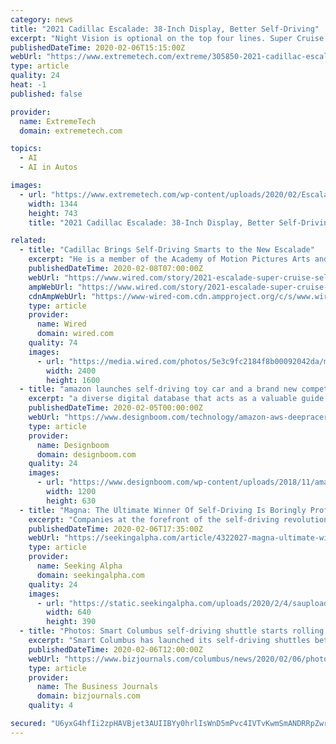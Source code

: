 ```yaml
---
category: news
title: "2021 Cadillac Escalade: 38-Inch Display, Better Self-Driving"
excerpt: "Night Vision is optional on the top four lines. Super Cruise is enhanced Level 2 self-driving, meaning the car lane-centers and paces the car ahead. Unlike other L2 vehicles, it uses lidar reference maps of major US highways to help the car know exactly where it is. (There is no onboard lidar on shipping Cadillacs.) The 2021 Super Cruise also ..."
publishedDateTime: 2020-02-06T15:15:00Z
webUrl: "https://www.extremetech.com/extreme/305850-2021-cadillac-escalade-38-inch-display-better-self-driving"
type: article
quality: 24
heat: -1
published: false

provider:
  name: ExtremeTech
  domain: extremetech.com

topics:
  - AI
  - AI in Autos

images:
  - url: "https://www.extremetech.com/wp-content/uploads/2020/02/Escalade-0764B8300.jpg"
    width: 1344
    height: 743
    title: "2021 Cadillac Escalade: 38-Inch Display, Better Self-Driving"

related:
  - title: "Cadillac Brings Self-Driving Smarts to the New Escalade"
    excerpt: "He is a member of the Academy of Motion Pictures Arts and Sciences. TopicsCadillac Self-Driving Cars SUVs WIRED is where tomorrow is realized. It is the essential source of information and ideas that make sense of a world in constant transformation. The WIRED conversation illuminates how technology is changing every aspect of our lives—from ..."
    publishedDateTime: 2020-02-08T07:00:00Z
    webUrl: "https://www.wired.com/story/2021-escalade-super-cruise-self-driving/"
    ampWebUrl: "https://www.wired.com/story/2021-escalade-super-cruise-self-driving/amp"
    cdnAmpWebUrl: "https://www-wired-com.cdn.ampproject.org/c/s/www.wired.com/story/2021-escalade-super-cruise-self-driving/amp"
    type: article
    provider:
      name: Wired
      domain: wired.com
    quality: 74
    images:
      - url: "https://media.wired.com/photos/5e3c9fc2184f8b00092042da/master/pass/Transpo-2021-Cadillac-Escalade-053.jpg"
        width: 2400
        height: 1600
  - title: "amazon launches self-driving toy car and a brand new competitive sports"
    excerpt: "a diverse digital database that acts as a valuable guide in gaining insight and information about a product directly from the manufacturer, and serves as a rich reference point in developing a ..."
    publishedDateTime: 2020-02-05T00:00:00Z
    webUrl: "https://www.designboom.com/technology/amazon-aws-deepracer-self-driving-car-11-29-2018/"
    type: article
    provider:
      name: Designboom
      domain: designboom.com
    quality: 24
    images:
      - url: "https://www.designboom.com/wp-content/uploads/2018/11/amazon-aws-deepracer-self-driving-car-1200.jpg"
        width: 1200
        height: 630
  - title: "Magna: The Ultimate Winner Of Self-Driving Is Boringly Profitable"
    excerpt: "Companies at the forefront of the self-driving revolution have collectively deployed $100 billion into this futuristic technology over the past few years. Canadian auto parts giant Magna International stands to gain from this wave of investments. The company has strategic alliances with manufacturers and innovators which allow it to deploy new ..."
    publishedDateTime: 2020-02-06T17:35:00Z
    webUrl: "https://seekingalpha.com/article/4322027-magna-ultimate-winner-of-self-driving-is-boringly-profitable"
    type: article
    provider:
      name: Seeking Alpha
      domain: seekingalpha.com
    quality: 24
    images:
      - url: "https://static.seekingalpha.com/uploads/2020/2/4/saupload_Dollar-Car-cropped_thumb1.png"
        width: 640
        height: 390
  - title: "Photos: Smart Columbus self-driving shuttle starts rolling in Linden"
    excerpt: "Smart Columbus has launched its self-driving shuttles between COTA routes and community centers in Linden. \"To be part of innovation in a community that deserves access and equity is exciting for us.\""
    publishedDateTime: 2020-02-06T12:00:00Z
    webUrl: "https://www.bizjournals.com/columbus/news/2020/02/06/photossmart-columbus-self-driving-shuttle-starts.html"
    type: article
    provider:
      name: The Business Journals
      domain: bizjournals.com
    quality: 4

secured: "U6yxG4hfIi2zpHAVBjet3AUIIBYy0hrlIsWnD5mPvc4IVTvKwmSmANDRRpZwre6/oB5Lgod6cyhq8y2v+P4/n22rgtdrkFNFP32O284eeKLDFVMAV7D4Lk+rh5hWurAY39vfwUbisW6T3c6JPs0tvlE/prDtG8Uf7L1NvpGjuKrxbGCPxYkZfkvwe7S85UQMqVYowRs/5XUksHM9IBI5LJeWSMCxuqodJ65ghoEGsFDdjNSk3WdpgSpswfa6sp3AoZfjNj6flliyfcPk253xoObYvwn+4M+9kNOmBhWZV2vLRIFhAw0JTyl9KCHyv2mZ;ils5fqGPb5RZmwVimMV9uA=="
---
```


